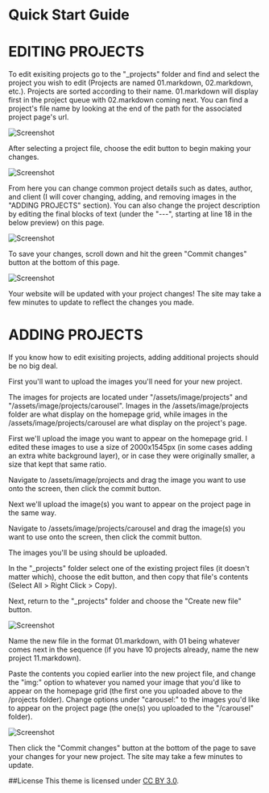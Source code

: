 Quick Start Guide
============

EDITING PROJECTS
============

To edit exisiting projects go to the "_projects" folder and find and select the project you wish to edit (Projects are named 01.markdown, 02.markdown, etc.). Projects are sorted according to their name. 01.markdown will display first in the project queue with 02.markdown coming next. You can find a project's file name by looking at the end of the path for the associated project page's url.

![Screenshot](https://blazingpencils.github.io/assets/img/URL-1.png)

After selecting a project file, choose the edit button to begin making your changes.

![Screenshot](https://blazingpencils.github.io/assets/img/ProjectEdit-1.png)

From here you can change common project details such as dates, author, and client (I will cover changing, adding, and removing images in the "ADDING PROJECTS" section). You can also change the project description by editing the final blocks of text (under the "---", starting at line 18 in the below preview) on this page.

![Screenshot](https://blazingpencils.github.io/assets/img/EditPage-1.png)

To save your changes, scroll down and hit the green "Commit changes" button at the bottom of this page.

![Screenshot](https://blazingpencils.github.io/assets/img/Commit-1.png)

Your website will be updated with your project changes! The site may take a few minutes to update to reflect the changes you made.



ADDING PROJECTS
============

If you know how to edit exisiting projects, adding additional projects should be no big deal.

First you'll want to upload the images you'll need for your new project. 

The images for projects are located under "/assets/image/projects" and "/assets/image/projects/carousel". Images in the /assets/image/projects folder are what display on the homepage grid, while images in the /assets/image/projects/carousel are what display on the project's page.

First we'll upload the image you want to appear on the homepage grid. I edited these images to use a size of 2000x1545px (in some cases adding an extra white background layer), or in case they were originally smaller, a size that kept that same ratio.

Navigate to /assets/image/projects and drag the image you want to use onto the screen, then click the commit button.

Next we'll upload the image(s) you want to appear on the project page in the same way.

Navigate to /assets/image/projects/carousel and drag the image(s) you want to use onto the screen, then click the commit button.

The images you'll be using should be uploaded.

In the "_projects" folder select one of the existing project files (it doesn't matter which), choose the edit button, and then copy that file's contents (Select All > Right Click > Copy).

Next, return to the "_projects" folder and choose the "Create new file" button.

![Screenshot](https://blazingpencils.github.io/assets/img/Create-1.png)

Name the new file in the format 01.markdown, with 01 being whatever comes next in the sequence (if you have 10 projects already, name the new project 11.markdown).

Paste the contents you copied earlier into the new project file, and change the "img:" option to whatever you named your image that you'd like to appear on the homepage grid (the first one you uploaded above to the /projects folder). Change options under "carousel:" to the images you'd like to appear on the project page (the one(s) you uploaded to the "/carousel" folder).

![Screenshot](https://blazingpencils.github.io/assets/img/EditPage-2.png)

Then click the "Commit changes" button at the bottom of the page to save your changes for your new project. The site may take a few minutes to update.








##License
This theme is licensed under [CC BY 3.0](https://creativecommons.org/licenses/by/3.0/).
